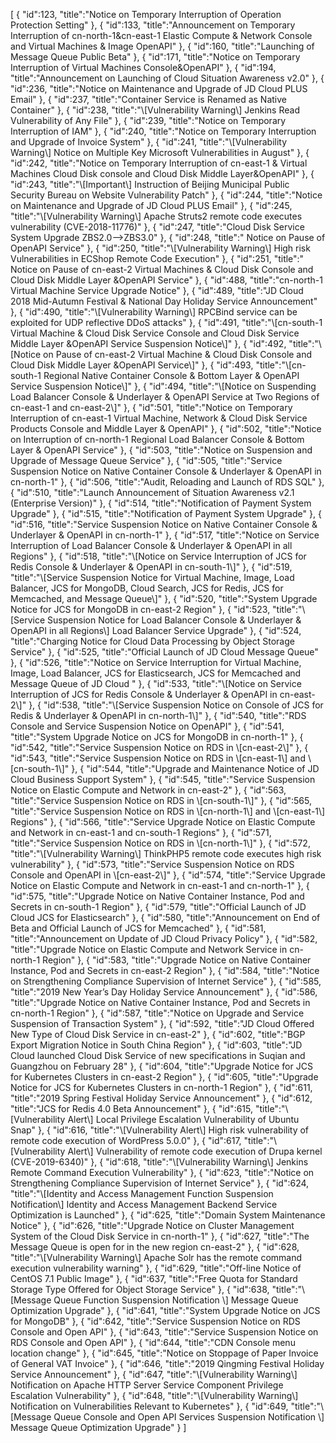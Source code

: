 [
	{
		"id":123,
		"title":"Notice on Temporary Interruption of Operation Protection Setting"
	},
	{
		"id":133,
		"title":"Announcement on Temporary Interruption of cn-north-1&cn-east-1 Elastic Compute & Network Console and Virtual Machines & Image OpenAPI"
	},
	{
		"id":160,
		"title":"Launching of Message Queue Public Beta"
	},
	{
		"id":171,
		"title":"Notice on Temporary Interruption of Virtual Machines Console&OpenAPI"
	},
	{
		"id":194,
		"title":"Announcement on Launching of Cloud Situation Awareness v2.0"
	},
	{
		"id":236,
		"title":"Notice on Maintenance and Upgrade of JD Cloud PLUS Email"
	},
	{
		"id":237,
		"title":"Container Service is Renamed as Native Container"
	},
	{
		"id":238,
		"title":"\\[Vulnerability Warning\\] Jenkins Read Vulnerability of Any File"
	},
	{
		"id":239,
		"title":"Notice on Temporary Interruption of IAM"
	},
	{
		"id":240,
		"title":"Notice on Temporary Interruption and Upgrade of Invoice System"
	},
	{
		"id":241,
		"title":"\\[Vulnerability Warning\\] Notice on Multiple Key Microsoft Vulnerabilities in August"
	},
	{
		"id":242,
		"title":"Notice on Temporary Interruption of cn-east-1 & Virtual Machines Cloud Disk console and Cloud Disk Middle Layer&OpenAPI"
	},
	{
		"id":243,
		"title":"\\[Important\\] Instruction of Beijing Municipal Public Security Bureau on Website Vulnerability Patch"
	},
	{
		"id":244,
		"title":"Notice on Maintenance and Upgrade of JD Cloud PLUS Email"
	},
	{
		"id":245,
		"title":"\\[Vulnerability Warning\\] Apache Struts2 remote code executes vulnerability (CVE-2018-11776)"
	},
	{
		"id":247,
		"title":"Cloud Disk Service System Upgrade ZBS2.0-->ZBS3.0"
	},
	{
		"id":248,
		"title":" Notice on Pause of OpenAPI Service"
	},
	{
		"id":250,
		"title":"\\[Vulnerability Warning\\] High risk Vulnerabilities in ECShop Remote Code Execution"
	},
	{
		"id":251,
		"title":" Notice on Pause of cn-east-2 Virtual Machines & Cloud Disk  Console and Cloud Disk Middle Layer &OpenAPI Service"
	},
	{
		"id":488,
		"title":"cn-north-1 Virtual Machine Service Upgrade Notice"
	},
	{
		"id":489,
		"title":"JD Cloud 2018 Mid-Autumn Festival & National Day Holiday Service Announcement"
	},
	{
		"id":490,
		"title":"\\[Vulnerability Warning\\] RPCBind service can be exploited for UDP reflective DDoS attacks"
	},
	{
		"id":491,
		"title":"\\[cn-south-1  Virtual Machine & Cloud Disk Service Console and Cloud Disk Service Middle Layer &OpenAPI Service Suspension Notice\\]"
	},
	{
		"id":492,
		"title":"\\[Notice on Pause of cn-east-2 Virtual Machine & Cloud Disk Console and Cloud Disk Middle Layer &OpenAPI Service\\]"
	},
	{
		"id":493,
		"title":"\\[cn-south-1 Regional Native Container Console & Bottom Layer & OpenAPI Service Suspension Notice\\]"
	},
	{
		"id":494,
		"title":"\\[Notice on Suspending Load Balancer Console & Underlayer & OpenAPI Service at Two Regions of cn-east-1 and cn-east-2\\]"
	},
	{
		"id":501,
		"title":"Notice on Temporary Interruption of cn-east-1 Virtual Machine, Network & Cloud Disk Service Products Console and Middle Layer & OpenAPI"
	},
	{
		"id":502,
		"title":"Notice on Interruption of cn-north-1 Regional Load Balancer Console & Bottom Layer & OpenAPI Service"
	},
	{
		"id":503,
		"title":"Notice on Suspension and Upgrade of Message Queue Service"
	},
	{
		"id":505,
		"title":"Service Suspension Notice on Native Container Console & Underlayer & OpenAPI in cn-north-1"
	},
	{
		"id":506,
		"title":"Audit, Reloading and Launch of RDS SQL"
	},
	{
		"id":510,
		"title":"Launch Announcement of Situation Awareness v2.1 (Enterprise Version)"
	},
	{
		"id":514,
		"title":"Notification of Payment System Upgrade"
	},
	{
		"id":515,
		"title":"Notification of Payment System Upgrade"
	},
	{
		"id":516,
		"title":"Service Suspension Notice on Native Container Console & Underlayer & OpenAPI in cn-north-1"
	},
	{
		"id":517,
		"title":"Notice on Service Interruption of Load Balancer Console & Underlayer & OpenAPI in all Regions"
	},
	{
		"id":518,
		"title":"\\[Notice on Service Interruption of JCS for Redis Console & Underlayer & OpenAPI in cn-south-1\\]"
	},
	{
		"id":519,
		"title":"\\[Service Suspension Notice for Virtual Machine, Image, Load Balancer, JCS for MongoDB, Cloud Search, JCS for Redis, JCS for Memcached, and Message Queue\\]"
	},
	{
		"id":520,
		"title":"System Upgrade Notice for JCS for MongoDB in cn-east-2 Region"
	},
	{
		"id":523,
		"title":"\\[Service Suspension Notice for Load Balancer Console & Underlayer & OpenAPI in all Regions\\] Load Balancer Service Upgrade"
	},
	{
		"id":524,
		"title":"Charging Notice for Cloud Data Processing by Object Storage Service"
	},
	{
		"id":525,
		"title":"Official Launch of JD Cloud Message Queue"
	},
	{
		"id":526,
		"title":"Notice on Service Interruption for Virtual Machine, Image, Load Balancer, JCS for Elasticsearch, JCS for Memcached and Message Queue of JD Cloud "
	},
	{
		"id":533,
		"title":"\\[Notice on Service Interruption of JCS for Redis Console & Underlayer & OpenAPI in cn-east-2\\]"
	},
	{
		"id":538,
		"title":"\\[Service Suspension Notice on Console of JCS for Redis & Underlayer & OpenAPI in cn-north-1\\]"
	},
	{
		"id":540,
		"title":"RDS Console and Service Suspension Notice on OpenAPI"
	},
	{
		"id":541,
		"title":"System Upgrade Notice on JCS for MongoDB in cn-north-1"
	},
	{
		"id":542,
		"title":"Service Suspension Notice on RDS in \\[cn-east-2\\]"
	},
	{
		"id":543,
		"title":"Service Suspension Notice on RDS in \\[cn-east-1\\] and \\[cn-south-1\\]"
	},
	{
		"id":544,
		"title":"Upgrade and Maintenance Notice of JD Cloud Business Support System"
	},
	{
		"id":545,
		"title":"Service Suspension Notice on Elastic Compute and Network in cn-east-2"
	},
	{
		"id":563,
		"title":"Service Suspension Notice on RDS in \\[cn-south-1\\]"
	},
	{
		"id":565,
		"title":"Service Suspension Notice on RDS in \\[cn-north-1\\] and \\[cn-east-1\\] Regions"
	},
	{
		"id":566,
		"title":"Service Upgrade Notice on Elastic Compute and Network in cn-east-1 and cn-south-1 Regions"
	},
	{
		"id":571,
		"title":"Service Suspension Notice on RDS in \\[cn-north-1\\]"
	},
	{
		"id":572,
		"title":"\\[Vulnerability Warning\\] ThinkPHP5 remote code executes high risk vulnerability"
	},
	{
		"id":573,
		"title":"Service Suspension Notice on RDS Console and OpenAPI in \\[cn-east-2\\]"
	},
	{
		"id":574,
		"title":"Service Upgrade Notice on Elastic Compute and Network in cn-east-1 and cn-north-1"
	},
	{
		"id":575,
		"title":"Upgrade Notice on Native Container Instance, Pod and Secrets in cn-south-1 Region"
	},
	{
		"id":579,
		"title":"Official Launch of JD Cloud JCS for Elasticsearch"
	},
	{
		"id":580,
		"title":"Announcement on End of Beta and Official Launch of JCS for Memcached"
	},
	{
		"id":581,
		"title":"Announcement on Update of JD Cloud Privacy Policy"
	},
	{
		"id":582,
		"title":"Upgrade Notice on Elastic Compute and Network Service in cn-north-1 Region"
	},
	{
		"id":583,
		"title":"Upgrade Notice on Native Container Instance, Pod and Secrets in cn-east-2 Region"
	},
	{
		"id":584,
		"title":"Notice on Strengthening Compliance Supervision of Internet Service"
	},
	{
		"id":585,
		"title":"2019 New Year’s Day Holiday Service Announcement"
	},
	{
		"id":586,
		"title":"Upgrade Notice on Native Container Instance, Pod and Secrets in cn-north-1 Region"
	},
	{
		"id":587,
		"title":"Notice on Upgrade and Service Suspension of Transaction System"
	},
	{
		"id":592,
		"title":"JD Cloud Offered New Type of Cloud Disk Service in cn-east-2"
	},
	{
		"id":602,
		"title":"BGP Export Migration Notice in South China Region"
	},
	{
		"id":603,
		"title":"JD Cloud launched Cloud Disk Service of new specifications in Suqian and Guangzhou on February 28"
	},
	{
		"id":604,
		"title":"Upgrade Notice for JCS for Kubernetes Clusters in cn-east-2 Region"
	},
	{
		"id":605,
		"title":"Upgrade Notice for JCS for Kubernetes Clusters in cn-north-1 Region"
	},
	{
		"id":611,
		"title":"2019 Spring Festival Holiday Service Announcement"
	},
	{
		"id":612,
		"title":"JCS for Redis 4.0 Beta Announcement"
	},
	{
		"id":615,
		"title":"\\[Vulnerability Alert\\] Local Privilege Escalation Vulnerability of Ubuntu Snap"
	},
	{
		"id":616,
		"title":"\\[Vulnerability Alert\\] High risk vulnerability of remote code execution of WordPress 5.0.0"
	},
	{
		"id":617,
		"title":"\\[Vulnerability Alert\\] Vulnerability of remote code execution of Drupa kernel (CVE-2019-6340)"
	},
	{
		"id":618,
		"title":"\\[Vulnerability Warning\\] Jenkins Remote Command Execution Vulnerability"
	},
	{
		"id":623,
		"title":"Notice on Strengthening Compliance Supervision of Internet Service"
	},
	{
		"id":624,
		"title":"\\[Identity and Access Management Function Suspension Notification\\] Identity and Access Management Backend Service Optimization is Launched"
	},
	{
		"id":625,
		"title":"Domain System Maintenance Notice"
	},
	{
		"id":626,
		"title":"Upgrade Notice on Cluster Management System of the Cloud Disk Service in cn-north-1"
	},
	{
		"id":627,
		"title":"The Message Queue is open for in the new region cn-east-2"
	},
	{
		"id":628,
		"title":"\\[Vulnerability Warning\\] Apache Solr has the remote command execution vulnerability warning"
	},
	{
		"id":629,
		"title":"Off-line Notice of CentOS 7.1 Public Image"
	},
	{
		"id":637,
		"title":"Free Quota for Standard Storage Type Offered for Object Storage Service"
	},
	{
		"id":638,
		"title":"\\[Message Queue Function Suspension Notification \\] Message Queue Optimization Upgrade"
	},
	{
		"id":641,
		"title":"System Upgrade Notice on JCS for MongoDB"
	},
	{
		"id":642,
		"title":"Service Suspension Notice on RDS Console and Open API"
	},
	{
		"id":643,
		"title":"Service Suspension Notice on RDS Console and Open API"
	},
	{
		"id":644,
		"title":"CDN Console menu location change"
	},
	{
		"id":645,
		"title":"Notice on Stoppage of Paper Invoice of General VAT Invoice"
	},
	{
		"id":646,
		"title":"2019 Qingming Festival Holiday Service Announcement"
	},
	{
		"id":647,
		"title":"\\[Vulnerability Warning\\] Notification on Apache HTTP Server Service Component Privilege Escalation Vulnerability"
	},
	{
		"id":648,
		"title":"\\[Vulnerability Warning\\] Notification on Vulnerabilities Relevant to Kubernetes"
	},
	{
		"id":649,
		"title":"\\[Message Queue Console and Open API Services Suspension Notification \\] Message Queue Optimization Upgrade"
	}
]